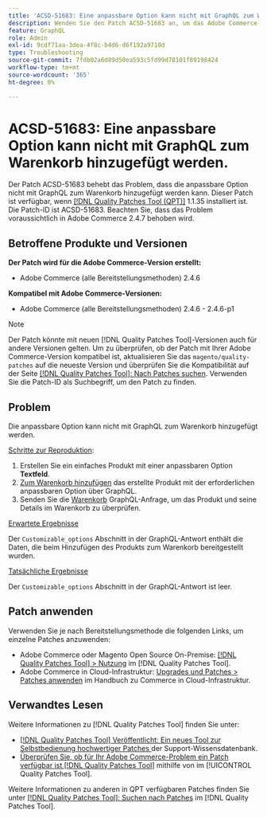 ```yaml
---
title: 'ACSD-51683: Eine anpassbare Option kann nicht mit GraphQL zum Warenkorb hinzugefügt werden.'
description: Wenden Sie den Patch ACSD-51683 an, um das Adobe Commerce-Problem zu beheben, bei dem die anpassbare Option nicht mit GraphQL zum Warenkorb hinzugefügt werden kann.
feature: GraphQL
role: Admin
exl-id: 9cdf71aa-3dea-4f8c-b4d6-d6f192a9710d
type: Troubleshooting
source-git-commit: 7fdb02a6d89d50ea593c5fd99d78101f89198424
workflow-type: tm+mt
source-wordcount: '365'
ht-degree: 0%

---
```


# ACSD-51683: Eine anpassbare Option kann nicht mit GraphQL zum Warenkorb hinzugefügt werden.

Der Patch ACSD-51683 behebt das Problem, dass die anpassbare Option nicht mit GraphQL zum Warenkorb hinzugefügt werden kann. Dieser Patch ist verfügbar, wenn [[!DNL Quality Patches Tool (QPT)]](https://experienceleague.adobe.com/de/docs/commerce-operations/tools/quality-patches-tool/quality-patches-tool-to-self-serve-quality-patches) 1.1.35 installiert ist. Die Patch-ID ist ACSD-51683. Beachten Sie, dass das Problem voraussichtlich in Adobe Commerce 2.4.7 behoben wird.

## Betroffene Produkte und Versionen

**Der Patch wird für die Adobe Commerce-Version erstellt:**

* Adobe Commerce (alle Bereitstellungsmethoden) 2.4.6

**Kompatibel mit Adobe Commerce-Versionen:**

* Adobe Commerce (alle Bereitstellungsmethoden) 2.4.6 - 2.4.6-p1

>[!NOTE]
>
>Der Patch könnte mit neuen [!DNL Quality Patches Tool]-Versionen auch für andere Versionen gelten. Um zu überprüfen, ob der Patch mit Ihrer Adobe Commerce-Version kompatibel ist, aktualisieren Sie das `magento/quality-patches` auf die neueste Version und überprüfen Sie die Kompatibilität auf der Seite [[!DNL Quality Patches Tool]: Nach Patches suchen](https://experienceleague.adobe.com/tools/commerce-quality-patches/index.html?lang=de). Verwenden Sie die Patch-ID als Suchbegriff, um den Patch zu finden.

## Problem

Die anpassbare Option kann nicht mit GraphQL zum Warenkorb hinzugefügt werden.

<u>Schritte zur Reproduktion</u>:

1. Erstellen Sie ein einfaches Produkt mit einer anpassbaren Option **Textfeld**.
1. [Zum Warenkorb hinzufügen](https://developer.adobe.com/commerce/webapi/graphql/tutorials/checkout/add-product-to-cart/) das erstellte Produkt mit der erforderlichen anpassbaren Option über GraphQL.
1. Senden Sie die [Warenkorb](https://developer.adobe.com/commerce/webapi/graphql/schema/cart/queries/cart/) GraphQL-Anfrage, um das Produkt und seine Details im Warenkorb zu überprüfen.

<u>Erwartete Ergebnisse</u>

Der `Customizable_options` Abschnitt in der GraphQL-Antwort enthält die Daten, die beim Hinzufügen des Produkts zum Warenkorb bereitgestellt wurden.

<u>Tatsächliche Ergebnisse</u>

Der `Customizable_options` Abschnitt in der GraphQL-Antwort ist leer.

## Patch anwenden

Verwenden Sie je nach Bereitstellungsmethode die folgenden Links, um einzelne Patches anzuwenden:

* Adobe Commerce oder Magento Open Source On-Premise: [[!DNL Quality Patches Tool] > Nutzung](/help/tools/quality-patches-tool/usage.md) im [!DNL Quality Patches Tool].
* Adobe Commerce in Cloud-Infrastruktur: [Upgrades und Patches > Patches anwenden](https://experienceleague.adobe.com/docs/commerce-cloud-service/user-guide/develop/upgrade/apply-patches.html?lang=de) im Handbuch zu Commerce in Cloud-Infrastruktur.

## Verwandtes Lesen

Weitere Informationen zu [!DNL Quality Patches Tool] finden Sie unter:

* [[!DNL Quality Patches Tool] Veröffentlicht: Ein neues Tool zur Selbstbedienung hochwertiger Patches ](https://experienceleague.adobe.com/de/docs/commerce-operations/tools/quality-patches-tool/quality-patches-tool-to-self-serve-quality-patches) der Support-Wissensdatenbank.
* [Überprüfen Sie, ob für Ihr Adobe Commerce-Problem ein Patch verfügbar ist [!DNL Quality Patches Tool]](/help/tools/quality-patches-tool/patches-available-in-qpt/check-patch-for-magento-issue-with-magento-quality-patches.md) mithilfe von im [!UICONTROL Quality Patches Tool].


Weitere Informationen zu anderen in QPT verfügbaren Patches finden Sie unter [[!DNL Quality Patches Tool]: Suchen nach Patches](https://experienceleague.adobe.com/tools/commerce-quality-patches/index.html?lang=de) im [!DNL Quality Patches Tool].
